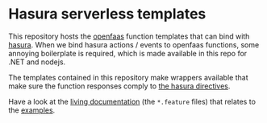 # Hasura serverless templates

This repository hosts the [openfaas](https://www.openfaas.com/) function templates that can bind
with [hasura](https://hasura.io/). When we bind hasura actions / events to openfaas functions, some annoying boilerplate
is required, which is made available in this repo for .NET and nodejs.

The templates contained in this repository make wrappers available that make sure the function responses comply
to [the hasura directives](https://hasura.io/docs/2.0/graphql/core/actions/action-handlers.html).

Have a look at the [living documentation](/features) (the `*.feature` files) that relates to
the [examples](/features/examples).
